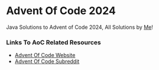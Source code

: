 # Advent Of Code 2024
Java Solutions to Advent of Code 2024, All Solutions by [Me](https://github.com/TheKLCD)!

### Links To AoC Related Resources
- [Advent Of Code Website](https://adventofcode.com/)
- [Advent Of Code Subreddit](https://www.reddit.com/r/adventofcode/)